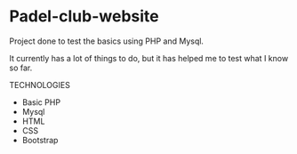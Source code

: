 # Padel-club-website
Project done to test the basics using PHP and Mysql.

It currently has a lot of things to do, but it has helped me to test what I know so far.

TECHNOLOGIES

- Basic PHP
- Mysql
- HTML
- CSS
- Bootstrap
